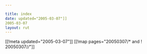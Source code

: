 ```yaml
---

title: index
date: updated="2005-03-07"]]
2005-03-07
layout: rut
---
```


[[!meta updated="2005-03-07"]]
[[!map pages="20050307/* and ! 20050307/*/*"]]

